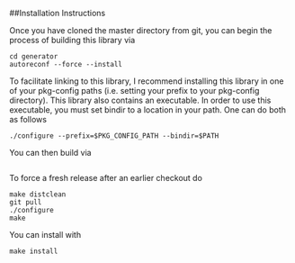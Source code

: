 

##Installation Instructions

Once you have cloned the master directory from git, you can begin the process of building this library via
```
cd generator
autoreconf --force --install
```
To facilitate linking to this library, I recommend installing this library in one of your pkg-config paths (i.e. setting your prefix to your pkg-config directory). This library also contains an executable. In order to use this executable, you must set bindir to a location in your path. One can do both as follows
```
./configure --prefix=$PKG_CONFIG_PATH --bindir=$PATH
```
You can then build via
```make
```
To force a fresh release after an earlier checkout do
```
make distclean
git pull
./configure
make
```
You can install with
```
make install
```